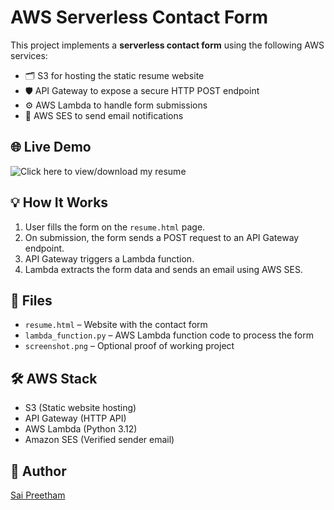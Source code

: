# AWS Serverless Contact Form

This project implements a **serverless contact form** using the following AWS services:
- 🗂️ S3 for hosting the static resume website
- 🛡️ API Gateway to expose a secure HTTP POST endpoint
- ⚙️ AWS Lambda to handle form submissions
- 📧 AWS SES to send email notifications

## 🌐 Live Demo

![Click here to view/download my resume](http://ksaipreetham-resume-site.s3-website.ap-south-1.amazonaws.com/)

## 💡 How It Works

1. User fills the form on the `resume.html` page.
2. On submission, the form sends a POST request to an API Gateway endpoint.
3. API Gateway triggers a Lambda function.
4. Lambda extracts the form data and sends an email using AWS SES.

## 📂 Files

- `resume.html` – Website with the contact form
- `lambda_function.py` – AWS Lambda function code to process the form
- `screenshot.png` – Optional proof of working project

## 🛠️ AWS Stack

- S3 (Static website hosting)
- API Gateway (HTTP API)
- AWS Lambda (Python 3.12)
- Amazon SES (Verified sender email)

## 🧠 Author

[Sai Preetham](https://github.com/Preetham-Git005)
